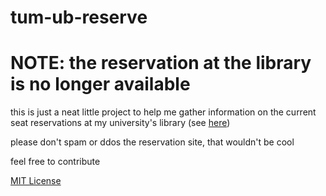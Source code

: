 # tum-ub-reserve
# NOTE: the reservation at the library is no longer available
this is just a neat little project to help me gather information on the current
seat reservations at my university's library (see [here](https://www.ub.tum.de/arbeitsplatz-reservieren))

please don't spam or ddos the reservation site, that wouldn't be cool

feel free to contribute

[MIT License](LICENSE.md)
